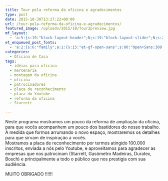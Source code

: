 ```yaml
---
title: Tour pela reforma da oficina e agradecimentos
type: post
date: 2015-10-30T13:27:22+00:00
url: /tour-pela-reforma-da-oficina-e-agradecimentos/
featured_image: /uploads/2015/10/Tour2preview.jpg
mf_layout:
  - 'a:5:{s:19:"block-layout-header";N;s:19:"block-layout-slider";N;s:22:"block-layout-structure";s:10:"full-width";s:25:"block-layout-left_sidebar";s:18:"users-page-sidebar";s:26:"block-layout-right_sidebar";s:18:"users-page-sidebar";}'
et_enqueued_post_fonts:
  - 'a:2:{s:6:"family";a:1:{s:15:"et-gf-open-sans";s:80:"Open+Sans:300,300italic,regular,italic,600,600italic,700,700italic,800,800italic";}s:6:"subset";a:2:{i:0;s:5:"latin";i:1;s:9:"latin-ext";}}'
categories:
  - Oficina de Casa
tags:
  - idéias para oficina
  - marcenaria
  - montagem da oficina
  - oficina
  - patrocinadores
  - placa de reconhecimento
  - placa do Youtube
  - reforma da oficina
  - Starrett

---
```

Neste programa mostramos um pouco da reforma de ampliação da oficina, para que vocês acompanhem um pouco dos bastidores do nosso trabalho. À medida que formos arrumando o novo espaço, mostraremos os detalhes para que sirvam de inspiração a vocês.  
Mostramos a placa de reconhecimento por termos atingido 100.000 inscritos, enviada a nós pelo Youtube, e aproveitamos para agradecer as empresas que nos patrocinam (Starrett, Gasômetro Madeiras, Duratex, Bosch) e principalmente a todo o público que nos prestigia com sua audiência.

MUITO OBRIGADO !!!!!!